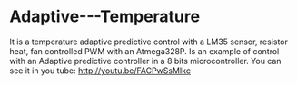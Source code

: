 Adaptive---Temperature
======================

It is a temperature adaptive predictive control with a LM35 sensor, resistor heat, fan controlled PWM with an Atmega328P. Is an example of control with an Adaptive predictive controller in a 8 bits microcontroller. You can see it in you tube: http://youtu.be/FACPwSsMIkc
